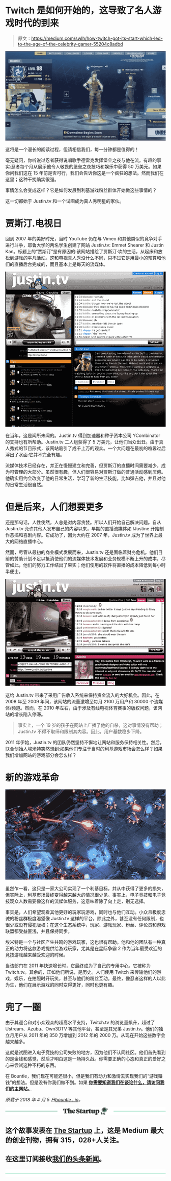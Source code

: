 # Twitch 是如何开始的，这导致了名人游戏时代的到来

> 原文：<https://medium.com/swlh/how-twitch-got-its-start-which-led-to-the-age-of-the-celebrity-gamer-55204c8adbd>

![](img/c4f420949a6693bb7770b387278fed45.png)

这将是一个漫长的阅读过程，但请相信我们，每一分钟都是值得的！

毫无疑问，你听说过忍者获得说唱歌手德雷克发挥堡垒之夜与他在流。有趣的事实:忍者每个月从展示他令人敬畏的堡垒之夜技巧和娱乐中获得 50 万美元。如果你问我们这在 15 年前是否可行，我们会告诉你这是一个疯狂的想法。然而我们在这里；这种干扰确实很强。

事情怎么会变成这样？它是如何发展到利基游戏粉丝群体开始做这些事情的？

这一切都始于 Justin.tv 和一个试图成为真人秀明星的家伙。

# 贾斯汀.电视日

回到 2007 年的美好时光，当时 YouTube 仍在与 Vimeo 和其他类似的竞争对手进行斗争，耶鲁大学的两名学生创建了网站 Justin.tv: Emmet Shearer 和 Justin Kan。标题上的“贾斯汀”是有原因的:该网站描绘了贾斯汀·坎的生活，从起床和放松到游戏的平凡活动。这和电视真人秀没什么不同，只不过它是用最小的预算和他们的直播后台完成的，而且基本上是每天的流媒体。

![](img/3e4b7877a6c3b1fc4f62e1ac777d2cee.png)

在当年，这是闻所未闻的。Justin.tv 得到加速器和种子资本公司 YCombinator 的支持也有所帮助。Justin.tv 二人组获得了 5 万美元，让他们当众出丑。由于真人秀式的节目形式，该网站吸引了成千上万的观众。一个大问题在最初的喧嚣过后浮出了水面:它并不完全有趣。

流媒体技术已经存在，并正在慢慢建立和完善，但贾斯汀的直播时间需要减少，成为可管理的大部分。虽然很有趣，但人们很容易对贾斯汀做的普通活动感到厌倦。他确实用约会改变了他的日常生活，学习了新的生活技能，比如弹吉他，并且对他的日常生活很自然。

# 但是后来，人们想要更多

还是那句话，人性使然，人总是对内容贪婪。所以人们开始自己解决问题。自从 Justin.tv 允许其他人发布自己的内容以来，早期的直播流媒体如 IJustine 开始制作恶搞和喜剧内容。它成功了，因为大约在 2007 年，Justin.tv 成为了世界上最大的网络直播中心。

然而，尽管从最初的商业模式发展而来，Justin.tv 还是面临着财务危机。他们目前的赞助计划不足以抵消使他们的流媒体技术发展和业务规模不断上升的成本，尽管如此，他们的努力工作结出了果实；他们使用的软件将直播的成本降低到每小时半便士。

![](img/f03458710ebed5add9aaeaa2fb4116da.png)

这给 Justin.tv 带来了采用广告收入系统来保持资金流入的大好机会。因此，在 2008 年至 2009 年间，该网站的流量激增至每月 2100 万用户和 30000 个流媒体/频道。然而，在 2010 年左右，由于涉及有线电视体育赛事的版权问题，该网站的增长陷入停滞。

> 事实上，一个 19 岁的孩子在网站上广播了他的自杀，这对事情没有帮助；Justin.tv 不得不取缔和限制其内容。因此，用户基数稳步下降。

2011 年伊始，Justin.tv 的团队仍然坚持不懈地让网站和服务保持相关性。然后，联合创始人埃米特突然想到:如果他们专注于当时的利基游戏市场会怎么样？如果我们增加网站的游戏部分会怎么样？

# 新的游戏革命

![](img/c1b3599b3a7cde50761e4293ad33b1f4.png)

虽然乍一看，这只是一家大公司实现了一个利基目标，并从中获得了更多的损失，但实际上，利基市场最终变得越来越大的情况很少见。事实上，电子竞技和电子竞技观众人数需要像这样的流媒体服务，这意味着除了向上走，别无选择。

事实是，人们希望观看其他更好的玩家玩游戏，同时也与他们互动。小众且极度忠诚的粉丝群极度渴望像 Justin.tv 这样的平台。除此之外，甚至没有任何限制，也很少或没有侵犯版权；在这个生态系统中，玩家、游戏玩家、粉丝、评论员和游戏联盟都受益匪浅，并且保持同步。

埃米特是一个与社区产生共鸣的游戏玩家，这也很有帮助。他和他的团队有一种真正的动力将这款游戏提供给游戏玩家，尤其是在星际争霸 2 作为当年最受欢迎的竞技游戏越来越受欢迎的时候。

当该部门在 2011 年快速增长时，它最终成为了自己的专用中心。它被称为 Twitch.tv。其余的，正如他们所说，是历史。人们使用 Twitch 来传输他们的游戏，娱乐，在拍照时开玩笑，甚至与他们的粉丝互动。最终，像忍者这样的人以此为生，他们在展示游戏的同时变得更好，同时也更有趣。

# 兜了一圈

由于其迎合和对小众观众的超高水平支持，Twitch.tv 的浏览量飙升，超过了 Ustream、Azubu、Own3DTV 等其他平台，甚至是其兄弟 Justin.tv。他们的独立月用户从 2011 年的 350 万增加到 2012 年的 2000 万。从现在开始这些数字会越来越多。

这就是试图进入电子竞技的公司失败的地方，因为他们不认同社区。他们首先看到的是金钱和感觉，然后才明白这是一场持久战。你需要正确的心态和真正的爱好之心来尝试这种不朽的东西。

在 Bountie，我们现在可能还很小，但是我们有动力和激情去实现我们的“游戏赚钱”的想法。但是没有你我们做不到。如果 [**你需要知道我们在谈论什么，请访问我们的主网站。**](https://bountie.io/tokensale/)

*原载于 2018 年 4 月 5 日*[*bountie . io*](https://bountie.io/blog/twitch-got-start-led-age-celebrity-gamer/)*。*

[![](img/308a8d84fb9b2fab43d66c117fcc4bb4.png)](https://medium.com/swlh)

## 这个故事发表在 [The Startup](https://medium.com/swlh) 上，这是 Medium 最大的创业刊物，拥有 315，028+人关注。

## 在这里订阅接收[我们的头条新闻](http://growthsupply.com/the-startup-newsletter/)。

[![](img/b0164736ea17a63403e660de5dedf91a.png)](https://medium.com/swlh)